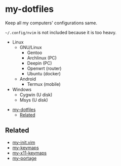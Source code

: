 # my-dotfiles

Keep all my computers' configurations same.

`~/.config/nvim` is not included because it is too heavy.

- Linux
  - GNU/Linux
    - Gentoo
    - Archlinux (PC)
    - Deepin (PC)
    - Openwrt (router)
    - Ubuntu (docker)
  - Android
    - Termux (mobile)
- Windows
  - Cygwin (U disk)
  - Msys (U disk)

<!-- mdformat-toc start --slug=github --no-anchors --maxlevel=6 --minlevel=1 -->

- [my-dotfiles](#my-dotfiles)
  - [Related](#related)

<!-- mdformat-toc end -->

## Related

- [my-init.vim](https://github.com/Freed-Wu/my-init.vim)
- [my-keymaps](https://github.com/Freed-Wu/my-keymaps)
- [my-x11-keymaps](https://github.com/Freed-Wu/my-x11-keymaps)
- [my-portage](https://github.com/Freed-Wu/my-portage)
